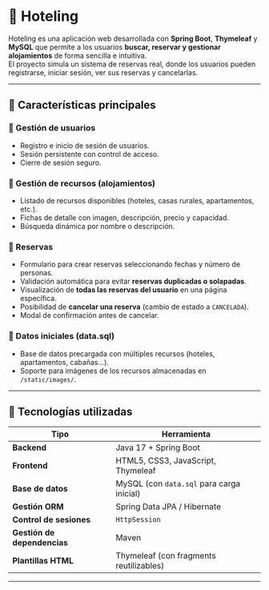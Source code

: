 # 🏨 Hoteling

Hoteling es una aplicación web desarrollada con **Spring Boot**, **Thymeleaf** y **MySQL** que permite a los usuarios **buscar, reservar y gestionar alojamientos** de forma sencilla e intuitiva.  
El proyecto simula un sistema de reservas real, donde los usuarios pueden registrarse, iniciar sesión, ver sus reservas y cancelarlas.

---

## 🚀 Características principales

### 👤 Gestión de usuarios
- Registro e inicio de sesión de usuarios.
- Sesión persistente con control de acceso.
- Cierre de sesión seguro.

### 🏡 Gestión de recursos (alojamientos)
- Listado de recursos disponibles (hoteles, casas rurales, apartamentos, etc.).
- Fichas de detalle con imagen, descripción, precio y capacidad.
- Búsqueda dinámica por nombre o descripción.

### 📅 Reservas
- Formulario para crear reservas seleccionando fechas y número de personas.
- Validación automática para evitar **reservas duplicadas o solapadas**.
- Visualización de **todas las reservas del usuario** en una página específica.
- Posibilidad de **cancelar una reserva** (cambio de estado a `CANCELADA`).
- Modal de confirmación antes de cancelar.

### 💾 Datos iniciales (data.sql)
- Base de datos precargada con múltiples recursos (hoteles, apartamentos, cabañas...).
- Soporte para imágenes de los recursos almacenadas en `/static/images/`.

---

## 🧩 Tecnologías utilizadas

| Tipo | Herramienta |
|------|--------------|
| **Backend** | Java 17 + Spring Boot |
| **Frontend** | HTML5, CSS3, JavaScript, Thymeleaf |
| **Base de datos** | MySQL (con `data.sql` para carga inicial) |
| **Gestión ORM** | Spring Data JPA / Hibernate |
| **Control de sesiones** | `HttpSession` |
| **Gestión de dependencias** | Maven |
| **Plantillas HTML** | Thymeleaf (con fragments reutilizables) |

---
